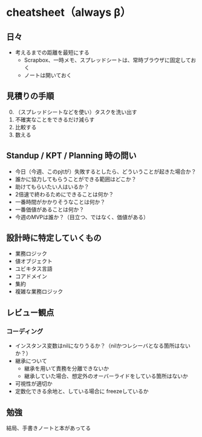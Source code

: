 # cheatsheet（always β）

## 日々

- 考えるまでの距離を最短にする
  - Scrapbox、一時メモ、スプレッドシートは、常時ブラウザに固定しておく
  - ノートは開いておく

## 見積りの手順

0. （スプレッドシートなどを使い）タスクを洗い出す
1. 不確実なことをできるだけ減らす
2. 比較する
3. 数える

## Standup / KPT / Planning 時の問い

- 今日（今週、このpjtが）失敗するとしたら、どういうことが起きた場合か？
- 誰かに協力してもらうことができる範囲はどこか？
- 助けてもらいたい人はいるか？
- 2倍速で終わるためにできることは何か？
- 一番時間がかかりそうなことは何か？
- 一番価値があることは何か？
- 今週のMVPは誰か？（目立つ、ではなく、価値がある）

## 設計時に特定していくもの

- 業務ロジック
- 値オブジェクト
- ユビキタス言語
- コアドメイン
- 集約
- 複雑な業務ロジック

## レビュー観点

### コーディング

- インスタンス変数はnilになりうるか？（nilかつレシーバとなる箇所はないか？）
- 継承について
  - 継承を用いて責務を分離できないか
  - 継承していた場合、想定外のオーバーライドをしている箇所はないか
- 可視性が適切か
- 定数化できる余地と、している場合に freezeしているか

## 勉強

結局、手書きノートと本があってる
